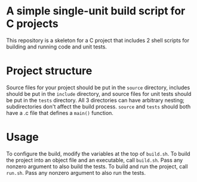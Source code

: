 # A simple single-unit build script for C projects
This repository is a skeleton for a C project that includes 2 shell scripts for building and running code and unit tests.

# Project structure
Source files for your project should be put in the `source` directory, includes should be put in the `include` directory, and source files for unit tests should be put in the `tests` directory. All 3 directories can have arbitrary nesting; subdirectories don't affect the build process. `source` and `tests` should both have a .c file that defines a `main()` function.

# Usage
To configure the build, modify the variables at the top of `build.sh`. To build the project into an object file and an executable, call `build.sh`. Pass any nonzero argument to also build the tests. To build and run the project, call `run.sh`. Pass any nonzero argument to also run the tests.
